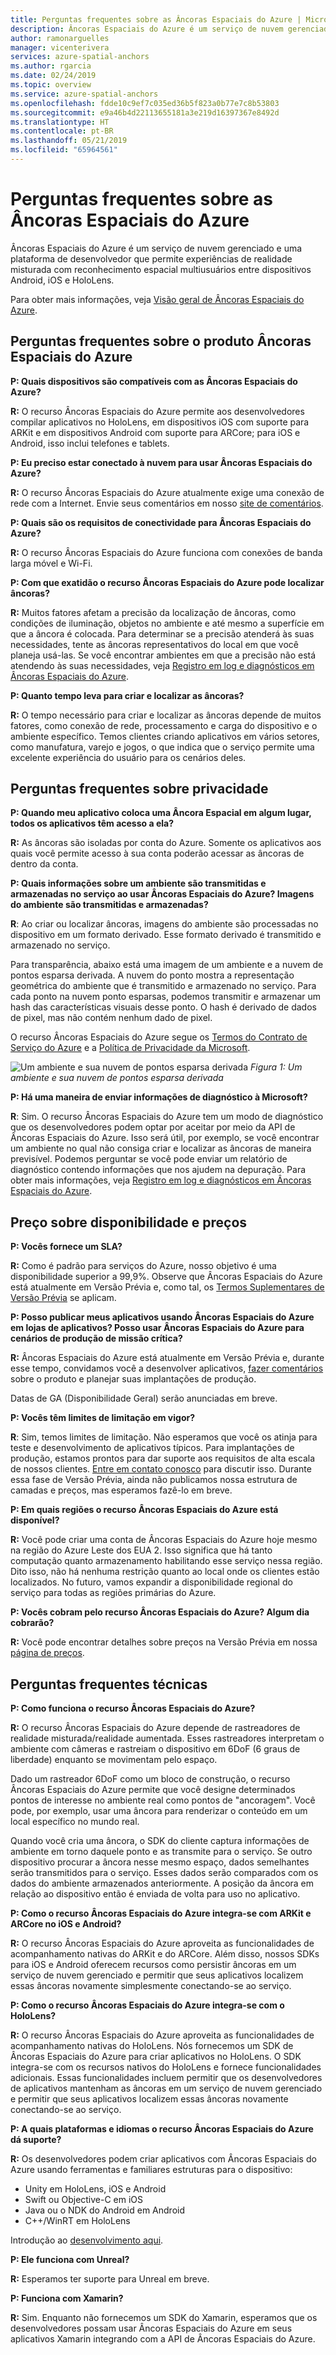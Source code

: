 ```yaml
---
title: Perguntas frequentes sobre as Âncoras Espaciais do Azure | Microsoft Docs
description: Âncoras Espaciais do Azure é um serviço de nuvem gerenciado e uma plataforma de desenvolvedor que permite experiências interdispositivo de realidade misturada multiusuários entre dispositivos Android, iOS e HoloLens. Essas perguntas frequentes abordam questões sobre o serviço de um ponto de vista técnico.
author: ramonarguelles
manager: vicenterivera
services: azure-spatial-anchors
ms.author: rgarcia
ms.date: 02/24/2019
ms.topic: overview
ms.service: azure-spatial-anchors
ms.openlocfilehash: fdde10c9ef7c035ed36b5f823a0b77e7c8b53803
ms.sourcegitcommit: e9a46b4d22113655181a3e219d16397367e8492d
ms.translationtype: HT
ms.contentlocale: pt-BR
ms.lasthandoff: 05/21/2019
ms.locfileid: "65964561"
---
```

# <a name="frequently-asked-questions-about-azure-spatial-anchors"></a>Perguntas frequentes sobre as Âncoras Espaciais do Azure

Âncoras Espaciais do Azure é um serviço de nuvem gerenciado e uma plataforma de desenvolvedor que permite experiências de realidade misturada com reconhecimento espacial multiusuários entre dispositivos Android, iOS e HoloLens.

Para obter mais informações, veja [Visão geral de Âncoras Espaciais do Azure](overview.md).

## <a name="azure-spatial-anchors-product-faqs"></a>Perguntas frequentes sobre o produto Âncoras Espaciais do Azure

**P: Quais dispositivos são compatíveis com as Âncoras Espaciais do Azure?**

**R:** O recurso Âncoras Espaciais do Azure permite aos desenvolvedores compilar aplicativos no HoloLens, em dispositivos iOS com suporte para ARKit e em dispositivos Android com suporte para ARCore; para iOS e Android, isso inclui telefones e tablets.

**P: Eu preciso estar conectado à nuvem para usar Âncoras Espaciais do Azure?**

**R:** O recurso Âncoras Espaciais do Azure atualmente exige uma conexão de rede com a Internet. Envie seus comentários em nosso [site de comentários](https://feedback.azure.com/forums/919252-azure-spatial-anchors).

**P: Quais são os requisitos de conectividade para Âncoras Espaciais do Azure?**

**R:** O recurso Âncoras Espaciais do Azure funciona com conexões de banda larga móvel e Wi-Fi.

**P: Com que exatidão o recurso Âncoras Espaciais do Azure pode localizar âncoras?**

**R:** Muitos fatores afetam a precisão da localização de âncoras, como condições de iluminação, objetos no ambiente e até mesmo a superfície em que a âncora é colocada. Para determinar se a precisão atenderá às suas necessidades, tente as âncoras representativos do local em que você planeja usá-las. Se você encontrar ambientes em que a precisão não está atendendo às suas necessidades, veja [Registro em log e diagnósticos em Âncoras Espaciais do Azure](./concepts/logging-diagnostics.md).

**P: Quanto tempo leva para criar e localizar as âncoras?**

**R:** O tempo necessário para criar e localizar as âncoras depende de muitos fatores, como conexão de rede, processamento e carga do dispositivo e o ambiente específico. Temos clientes criando aplicativos em vários setores, como manufatura, varejo e jogos, o que indica que o serviço permite uma excelente experiência do usuário para os cenários deles.

## <a name="privacy-faq"></a>Perguntas frequentes sobre privacidade

**P: Quando meu aplicativo coloca uma Âncora Espacial em algum lugar, todos os aplicativos têm acesso a ela?**

**R:** As âncoras são isoladas por conta do Azure. Somente os aplicativos aos quais você permite acesso à sua conta poderão acessar as âncoras de dentro da conta.

**P: Quais informações sobre um ambiente são transmitidas e armazenadas no serviço ao usar Âncoras Espaciais do Azure? Imagens do ambiente são transmitidas e armazenadas?**

**R**: Ao criar ou localizar âncoras, imagens do ambiente são processadas no dispositivo em um formato derivado. Esse formato derivado é transmitido e armazenado no serviço.

Para transparência, abaixo está uma imagem de um ambiente e a nuvem de pontos esparsa derivada. A nuvem do ponto mostra a representação geométrica do ambiente que é transmitido e armazenado no serviço. Para cada ponto na nuvem ponto esparsas, podemos transmitir e armazenar um hash das características visuais desse ponto. O hash é derivado de dados de pixel, mas não contém nenhum dado de pixel.

O recurso Âncoras Espaciais do Azure segue os [Termos do Contrato de Serviço do Azure](https://go.microsoft.com/fwLink/?LinkID=522330&amp;amp;clcid=0x9) e a [Política de Privacidade da Microsoft](https://go.microsoft.com/fwlink/?LinkId=521839&amp;clcid=0x409).

![Um ambiente e sua nuvem de pontos esparsa derivada](./media/sparce-point-cloud.png)
*Figura 1: Um ambiente e sua nuvem de pontos esparsa derivada*


**P: Há uma maneira de enviar informações de diagnóstico à Microsoft?**

**R**: Sim. O recurso Âncoras Espaciais do Azure tem um modo de diagnóstico que os desenvolvedores podem optar por aceitar por meio da API de Âncoras Espaciais do Azure. Isso será útil, por exemplo, se você encontrar um ambiente no qual não consiga criar e localizar as âncoras de maneira previsível. Podemos perguntar se você pode enviar um relatório de diagnóstico contendo informações que nos ajudem na depuração. Para obter mais informações, veja [Registro em log e diagnósticos em Âncoras Espaciais do Azure](./concepts/logging-diagnostics.md).

## <a name="availability-and-pricing-faqs"></a>Preço sobre disponibilidade e preços

**P: Vocês fornece um SLA?**

**R:** Como é padrão para serviços do Azure, nosso objetivo é uma disponibilidade superior a 99,9%. Observe que Âncoras Espaciais do Azure está atualmente em Versão Prévia e, como tal, os [Termos Suplementares de Versão Prévia](https://azure.microsoft.com/support/legal/preview-supplemental-terms/) se aplicam.

**P: Posso publicar meus aplicativos usando Âncoras Espaciais do Azure em lojas de aplicativos? Posso usar Âncoras Espaciais do Azure para cenários de produção de missão crítica?**

**R:** Âncoras Espaciais do Azure está atualmente em Versão Prévia e, durante esse tempo, convidamos você a desenvolver aplicativos, [fazer comentários](https://feedback.azure.com/forums/919252-azure-spatial-anchors) sobre o produto e planejar suas implantações de produção.

Datas de GA (Disponibilidade Geral) serão anunciadas em breve.

**P: Vocês têm limites de limitação em vigor?**
 
**R**: Sim, temos limites de limitação.  Não esperamos que você os atinja para teste e desenvolvimento de aplicativos típicos. Para implantações de produção, estamos prontos para dar suporte aos requisitos de alta escala de nossos clientes. [Entre em contato conosco](mailto:azuremrs@microsoft.com) para discutir isso. Durante essa fase de Versão Prévia, ainda não publicamos nossa estrutura de camadas e preços, mas esperamos fazê-lo em breve.

**P: Em quais regiões o recurso Âncoras Espaciais do Azure está disponível?**

**R:** Você pode criar uma conta de Âncoras Espaciais do Azure hoje mesmo na região do Azure Leste dos EUA 2. Isso significa que há tanto computação quanto armazenamento habilitando esse serviço nessa região. Dito isso, não há nenhuma restrição quanto ao local onde os clientes estão localizados. No futuro, vamos expandir a disponibilidade regional do serviço para todas as regiões primárias do Azure.

**P: Vocês cobram pelo recurso Âncoras Espaciais do Azure? Algum dia cobrarão?**

**R:** Você pode encontrar detalhes sobre preços na Versão Prévia em nossa [página de preços](https://azure.microsoft.com/pricing/details/spatial-anchors/).

## <a name="technical-faqs"></a>Perguntas frequentes técnicas

**P: Como funciona o recurso Âncoras Espaciais do Azure?**

**R:** O recurso Âncoras Espaciais do Azure depende de rastreadores de realidade misturada/realidade aumentada. Esses rastreadores interpretam o ambiente com câmeras e rastreiam o dispositivo em 6DoF (6 graus de liberdade) enquanto se movimentam pelo espaço.

Dado um rastreador 6DoF como um bloco de construção, o recurso Âncoras Espaciais do Azure permite que você designe determinados pontos de interesse no ambiente real como pontos de "ancoragem". Você pode, por exemplo, usar uma âncora para renderizar o conteúdo em um local específico no mundo real.

Quando você cria uma âncora, o SDK do cliente captura informações de ambiente em torno daquele ponto e as transmite para o serviço. Se outro dispositivo procurar a âncora nesse mesmo espaço, dados semelhantes serão transmitidos para o serviço. Esses dados serão comparados com os dados do ambiente armazenados anteriormente. A posição da âncora em relação ao dispositivo então é enviada de volta para uso no aplicativo.

**P: Como o recurso Âncoras Espaciais do Azure integra-se com ARKit e ARCore no iOS e Android?**

**R:** O recurso Âncoras Espaciais do Azure aproveita as funcionalidades de acompanhamento nativas do ARKit e do ARCore. Além disso, nossos SDKs para iOS e Android oferecem recursos como persistir âncoras em um serviço de nuvem gerenciado e permitir que seus aplicativos localizem essas âncoras novamente simplesmente conectando-se ao serviço.

**P: Como o recurso Âncoras Espaciais do Azure integra-se com o HoloLens?**

**R:** O recurso Âncoras Espaciais do Azure aproveita as funcionalidades de acompanhamento nativas do HoloLens. Nós fornecemos um SDK de Âncoras Espaciais do Azure para criar aplicativos no HoloLens. O SDK integra-se com os recursos nativos do HoloLens e fornece funcionalidades adicionais. Essas funcionalidades incluem permitir que os desenvolvedores de aplicativos mantenham as âncoras em um serviço de nuvem gerenciado e permitir que seus aplicativos localizem essas âncoras novamente conectando-se ao serviço.

**P: A quais plataformas e idiomas o recurso Âncoras Espaciais do Azure dá suporte?**

**R:** Os desenvolvedores podem criar aplicativos com Âncoras Espaciais do Azure usando ferramentas e familiares estruturas para o dispositivo:

- Unity em HoloLens, iOS e Android
- Swift ou Objective-C em iOS
- Java ou o NDK do Android em Android
- C++/WinRT em HoloLens

Introdução ao [desenvolvimento aqui](index.yml).

**P: Ele funciona com Unreal?**

**R:** Esperamos ter suporte para Unreal em breve.

**P: Funciona com Xamarin?**

**R:** Sim. Enquanto não fornecemos um SDK do Xamarin, esperamos que os desenvolvedores possam usar Âncoras Espaciais do Azure em seus aplicativos Xamarin integrando com a API de Âncoras Espaciais do Azure.
